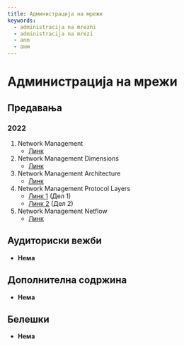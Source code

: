 ```yaml
---
title: Администрација на мрежи
keywords:
  - administracija na mrezhi
  - administracija na mrezi
  - anm
  - анм
---
```


# Администрација на мрежи

## Предавања

### 2022

1. Network Management
   - [Линк](https://bbb-lb.finki.ukim.mk/playback/presentation/2.3/78c546641481bc84bb7673bc88372aed94418853-1645523254904)
2. Network Management Dimensions
   - [Линк](https://bbb-lb.finki.ukim.mk/playback/presentation/2.3/78c546641481bc84bb7673bc88372aed94418853-1646127116834)
3. Network Management Architecture
   - [Линк](https://bbb-lb.finki.ukim.mk/playback/presentation/2.3/78c546641481bc84bb7673bc88372aed94418853-1646732924942)
4. Network Management Protocol Layers
   - [Линк 1](https://bbb-lb.finki.ukim.mk/playback/presentation/2.3/78c546641481bc84bb7673bc88372aed94418853-1647942254968) (Дел 1)
   - [Линк 2](https://bbb-lb.finki.ukim.mk/playback/presentation/2.3/78c546641481bc84bb7673bc88372aed94418853-1648545471602) (Дел 2)
5. Network Management Netflow
   - [Линк](https://bbb-lb.finki.ukim.mk/playback/presentation/2.3/78c546641481bc84bb7673bc88372aed94418853-1650966084952)

## Аудиториски вежби

- **Нема**

## Дополнителна содржина

- **Нема**

## Белешки

- **Нема**

